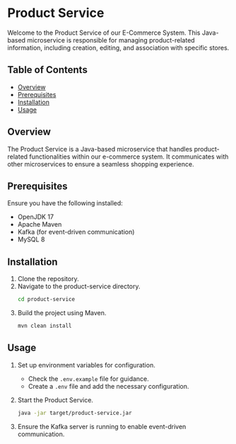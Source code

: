 # Product Service

Welcome to the Product Service of our E-Commerce System. This Java-based microservice is responsible for managing product-related information, including creation, editing, and association with specific stores.

## Table of Contents

- [Overview](#overview)
- [Prerequisites](#prerequisites)
- [Installation](#installation)
- [Usage](#usage)

## Overview

The Product Service is a Java-based microservice that handles product-related functionalities within our e-commerce system. It communicates with other microservices to ensure a seamless shopping experience.

## Prerequisites

Ensure you have the following installed:

- OpenJDK 17
- Apache Maven
- Kafka (for event-driven communication)
- MySQL 8

## Installation

1. Clone the repository.
2. Navigate to the product-service directory.
   ```bash
   cd product-service
   ```
3. Build the project using Maven.
   ```bash
   mvn clean install
   ```

## Usage

1. Set up environment variables for configuration.
   - Check the `.env.example` file for guidance.
   - Create a `.env` file and add the necessary configuration.

2. Start the Product Service.
   ```bash
   java -jar target/product-service.jar
   ```

3. Ensure the Kafka server is running to enable event-driven communication.
